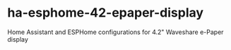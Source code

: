 # ha-esphome-42-epaper-display
Home Assistant and ESPHome configurations for 4.2" Waveshare e-Paper display
